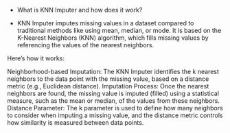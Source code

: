 - What is KNN Imputer and how does it work?
+ KNN Imputer imputes missing values in a dataset compared to traditional methods like using mean, median, or mode. It is based on the K-Nearest Neighbors (KNN) algorithm, which fills missing values by referencing the values of the nearest neighbors.

Here’s how it works:

Neighborhood-based Imputation: The KNN Imputer identifies the k nearest neighbors to the data point with the missing value, based on a distance metric (e.g., Euclidean distance).
Imputation Process: Once the nearest neighbors are found, the missing value is imputed (filled) using a statistical measure, such as the mean or median, of the values from these neighbors.
Distance Parameter: The k parameter is used to define how many neighbors to consider when imputing a missing value, and the distance metric controls how similarity is measured between data points.